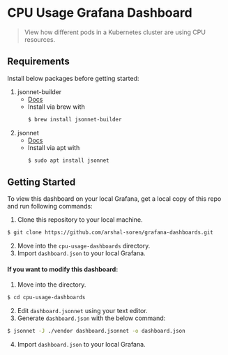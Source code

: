 # CPU Usage Grafana Dashboard
> View how different pods in a Kubernetes cluster are using CPU resources.

## Requirements
Install below packages before getting started:
1. jsonnet-builder 
    - [Docs](https://github.com/jsonnet-bundler/jsonnet-bundler)
    - Install via brew with
        ```bash
        $ brew install jsonnet-builder
        ```
2. jsonnet
   - [Docs](https://jsonnet.org/)
   - Install via apt with
        ```bash
        $ sudo apt install jsonnet
        ```

## Getting Started
To view this dashboard on your local Grafana, get a local copy of this repo and run following commands:
1. Clone this repository to your local machine.
```bash
$ git clone https://github.com/arshal-soren/grafana-dashboards.git
```
2. Move into the `cpu-usage-dashboards` directory.
3. Import `dashboard.json` to your local Grafana.

#### If you want to modify this dashboard:
1. Move into the directory.
```bash
$ cd cpu-usage-dashboards
``` 
2. Edit `dashboard.jsonnet` using your text editor.
3. Generate `dashboard.json` with the below command:
```bash
$ jsonnet -J ./vendor dashboard.jsonnet -o dashboard.json
```
4. Import `dashboard.json` to your local Grafana.